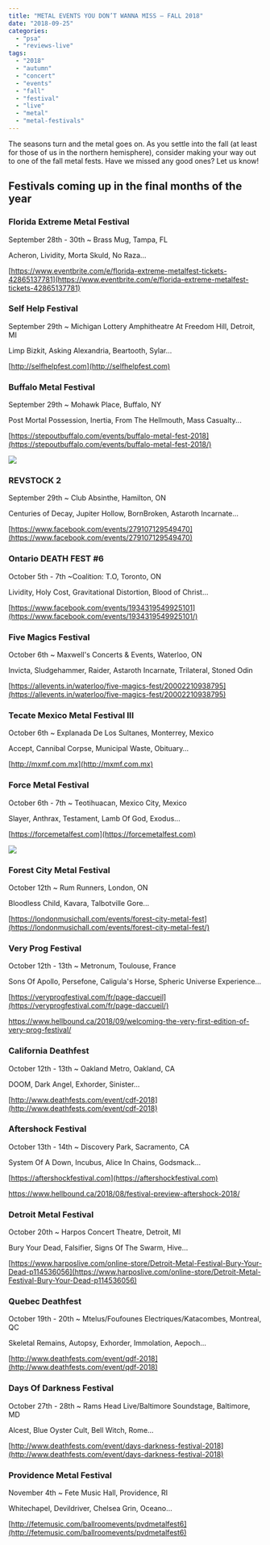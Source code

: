 ```yaml
---
title: "METAL EVENTS YOU DON’T WANNA MISS – FALL 2018"
date: "2018-09-25"
categories: 
  - "psa"
  - "reviews-live"
tags: 
  - "2018"
  - "autumn"
  - "concert"
  - "events"
  - "fall"
  - "festival"
  - "live"
  - "metal"
  - "metal-festivals"
---
```


The seasons turn and the metal goes on. As you settle into the fall (at least for those of us in the northern hemisphere), consider making your way out to one of the fall metal fests. Have we missed any good ones? Let us know!

## Festivals coming up in the final months of the year

### Florida Extreme Metal Festival

September 28th - 30th ~ Brass Mug, Tampa, FL

Acheron, Lividity, Morta Skuld, No Raza…

[https://www.eventbrite.com/e/florida-extreme-metalfest-tickets-42865137781](https://www.eventbrite.com/e/florida-extreme-metalfest-tickets-42865137781)

### Self Help Festival

September 29th ~ Michigan Lottery Amphitheatre At Freedom Hill, Detroit, MI

Limp Bizkit, Asking Alexandria, Beartooth, Sylar…

[http://selfhelpfest.com](http://selfhelpfest.com)

### Buffalo Metal Festival

September 29th ~ Mohawk Place, Buffalo, NY

Post Mortal Possession, Inertia, From The Hellmouth, Mass Casualty...

[https://stepoutbuffalo.com/events/buffalo-metal-fest-2018](https://stepoutbuffalo.com/events/buffalo-metal-fest-2018/)

![](https://res.cloudinary.com/dy8mxogvn/image/upload/v1537727381/Buffalo-Metal-Fest_a9lcui.jpg)

### REVSTOCK 2

September 29th ~ Club Absinthe, Hamilton, ON

Centuries of Decay, Jupiter Hollow, BornBroken, Astaroth Incarnate...

[https://www.facebook.com/events/279107129549470](https://www.facebook.com/events/279107129549470)

### Ontario DEATH FEST #6

October 5th - 7th ~Coalition: T.O, Toronto, ON

Lividity, Holy Cost, Gravitational Distortion, Blood of Christ...

[https://www.facebook.com/events/1934319549925101](https://www.facebook.com/events/1934319549925101/)

### Five Magics Festival

October 6th ~ Maxwell's Concerts & Events, Waterloo, ON

Invicta, Sludgehammer, Raider, Astaroth Incarnate, Trilateral, Stoned Odin

[https://allevents.in/waterloo/five-magics-fest/20002210938795](https://allevents.in/waterloo/five-magics-fest/20002210938795)

### Tecate Mexico Metal Festival III

October 6th ~ Explanada De Los Sultanes, Monterrey, Mexico

Accept, Cannibal Corpse, Municipal Waste, Obituary…

[http://mxmf.com.mx](http://mxmf.com.mx)

### Force Metal Festival

October 6th - 7th ~ Teotihuacan, Mexico City, Mexico

Slayer, Anthrax, Testament, Lamb Of God, Exodus…

[https://forcemetalfest.com](https://forcemetalfest.com)

![](https://res.cloudinary.com/dy8mxogvn/image/upload/v1537727380/force_metal_ogfbhy.jpg)

### Forest City Metal Festival

October 12th ~ Rum Runners, London, ON

Bloodless Child, Kavara, Talbotville Gore...

[https://londonmusichall.com/events/forest-city-metal-fest](https://londonmusichall.com/events/forest-city-metal-fest/)

### Very Prog Festival

October 12th - 13th ~ Metronum, Toulouse, France

Sons Of Apollo, Persefone, Caligula's Horse, Spheric Universe Experience…

[https://veryprogfestival.com/fr/page-daccueil](https://veryprogfestival.com/fr/page-daccueil/)

https://www.hellbound.ca/2018/09/welcoming-the-very-first-edition-of-very-prog-festival/

### California Deathfest

October 12th - 13th ~ Oakland Metro, Oakland, CA

DOOM, Dark Angel, Exhorder, Sinister...

[http://www.deathfests.com/event/cdf-2018](http://www.deathfests.com/event/cdf-2018)

### Aftershock Festival

October 13th - 14th ~ Discovery Park, Sacramento, CA

System Of A Down, Incubus, Alice In Chains, Godsmack…

[https://aftershockfestival.com](https://aftershockfestival.com)

https://www.hellbound.ca/2018/08/festival-preview-aftershock-2018/

### Detroit Metal Festival

October 20th ~ Harpos Concert Theatre, Detroit, MI

Bury Your Dead, Falsifier, Signs Of The Swarm, Hive…

[https://www.harposlive.com/online-store/Detroit-Metal-Festival-Bury-Your-Dead-p114536056](https://www.harposlive.com/online-store/Detroit-Metal-Festival-Bury-Your-Dead-p114536056)

### Quebec Deathfest

October 19th - 20th ~ Mtelus/Foufounes Electriques/Katacombes, Montreal, QC

Skeletal Remains, Autopsy, Exhorder, Immolation, Aepoch...

[http://www.deathfests.com/event/qdf-2018](http://www.deathfests.com/event/qdf-2018)

### Days Of Darkness Festival

October 27th - 28th ~ Rams Head Live/Baltimore Soundstage, Baltimore, MD

Alcest, Blue Oyster Cult, Bell Witch, Rome…

[http://www.deathfests.com/event/days-darkness-festival-2018](http://www.deathfests.com/event/days-darkness-festival-2018)

### Providence Metal Festival

November 4th ~ Fete Music Hall, Providence, RI

Whitechapel, Devildriver, Chelsea Grin, Oceano…

[http://fetemusic.com/ballroomevents/pvdmetalfest6](http://fetemusic.com/ballroomevents/pvdmetalfest6)
